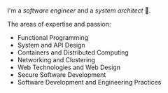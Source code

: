 ### 

I'm a *software engineer*  and a *system architect* 🙋.

The areas of expertise and passion:

- Functional Programming
- System and API Design
- Containers and Distributed Computing
- Networking and Clustering
- Web Technologies and Web Design
- Secure Software Development
- Software Development and Engineering Practices


